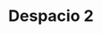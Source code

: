 ---
layout: "post"
title: "Despacio 2"
page_id: 2
permalink: "/despacio-2/"
image-left: "ALYSSIALOU_03.jpg"
image-left-size: cover
image-center-caption: “Veinte A&ntilde;os de Despacio”, in collaboration with Åbäke, published by Dent-de-Leone
caption-center-color: white
image-right: "ALYSSIALOU_04.jpg"
image-right-size: cover
---